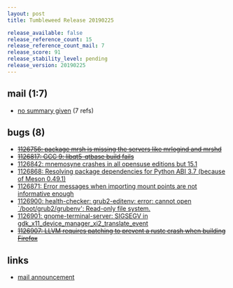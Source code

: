```yaml
---
layout: post
title: Tumbleweed Release 20190225

release_available: false
release_reference_count: 15
release_reference_count_mail: 7
release_score: 91
release_stability_level: pending
release_version: 20190225
---
```


## mail (1:7)

- [no summary given](https://lists.opensuse.org/opensuse-factory/2019-02/msg00586.html) (7 refs)

## bugs (8)

<!--more-->

- ~~[1126756: package mrsh is missing the servers like mrlogind and mrshd](https://bugzilla.opensuse.org/show_bug.cgi?id=1126756)~~
- ~~[1126817: GCC 9: libqt5-qtbase build fails](https://bugzilla.opensuse.org/show_bug.cgi?id=1126817)~~
- [1126842: mnemosyne crashes in all opensuse editions but 15.1](https://bugzilla.opensuse.org/show_bug.cgi?id=1126842)
- [1126868: Resolving package dependencies for Python ABI 3.7 (because of Meson 0.49.1)](https://bugzilla.opensuse.org/show_bug.cgi?id=1126868)
- [1126871: Error messages when importing mount points are not informative enough](https://bugzilla.opensuse.org/show_bug.cgi?id=1126871)
- [1126900: health-checker: grub2-editenv: error: cannot open `/boot/grub2/grubenv': Read-only file system.](https://bugzilla.opensuse.org/show_bug.cgi?id=1126900)
- [1126901: gnome-terminal-server: SIGSEGV in gdk_x11_device_manager_xi2_translate_event](https://bugzilla.opensuse.org/show_bug.cgi?id=1126901)
- ~~[1126907: LLVM requires patching to prevent a rustc crash when building Firefox](https://bugzilla.opensuse.org/show_bug.cgi?id=1126907)~~



## links

- [mail announcement](https://lists.opensuse.org/opensuse-factory/2019-02/msg00585.html)
